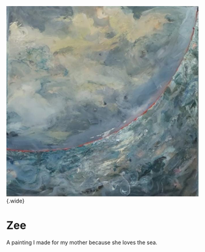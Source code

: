 ![](../images/zee-schilderij.jpg){.wide}
# Zee
A painting I made for my mother because she loves the sea.